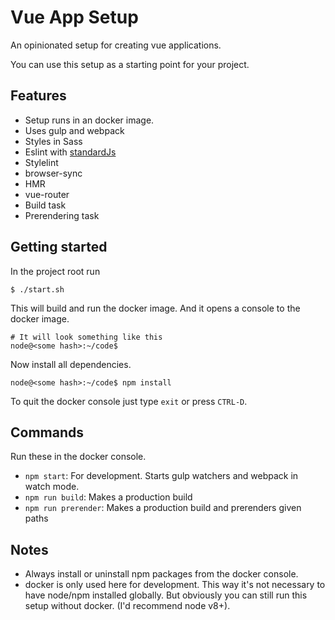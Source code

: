 # Vue App Setup

An opinionated setup for creating vue applications.

You can use this setup as a starting point for your project.

## Features

- Setup runs in an docker image.
- Uses gulp and webpack
- Styles in Sass
- Eslint with [standardJs](https://standardjs.com/)
- Stylelint
- browser-sync
- HMR
- vue-router
- Build task
- Prerendering task

## Getting started

In the project root run

	$ ./start.sh

This will build and run the docker image. And it opens a console to the docker image.

	# It will look something like this
	node@<some hash>:~/code$


Now install all dependencies.

	node@<some hash>:~/code$ npm install
	
To quit the docker console just type `exit` or press `CTRL-D`.

## Commands
Run these in the docker console.

- `npm start`: For development. Starts gulp watchers and webpack in watch mode.
- `npm run build`: Makes a production build
- `npm run prerender`: Makes a production build and prerenders given paths


## Notes 
- Always install or uninstall npm packages from the docker console.
- docker is only used here for development. This way it's not necessary to have node/npm installed globally. But obviously you can still run this setup without docker. (I'd recommend node v8+).
